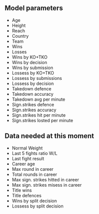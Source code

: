 
## Model parameters

- Age 
- Height 
- Reach 
- Country
- Team
- Wins 
- Losses 
- Wins by KO+TKO
- Wins by decision
- Wins by submission
- Lossess by KO+TKO
- Lossess by submissions
- Lossess by decision
- Takedown defence
- Takedown accuracy
- Takedown avg per minute
- Sign.strikes defence
- Sign.strikes accuracy
- Sign.strikes hit per minute
- Sign.strikes losted per minute

## Data needed at this moment

- Normal Weight
- Last 5 fights ratio W/L 
- Last fight result 
- Career age
- Max round in career
- Total rounds in career
- Max sign. strikes hitted in career
- Max sign. strikes misess in career
- Title wins
- Title defences
- Wins by split decision
- Lossess by split decision
